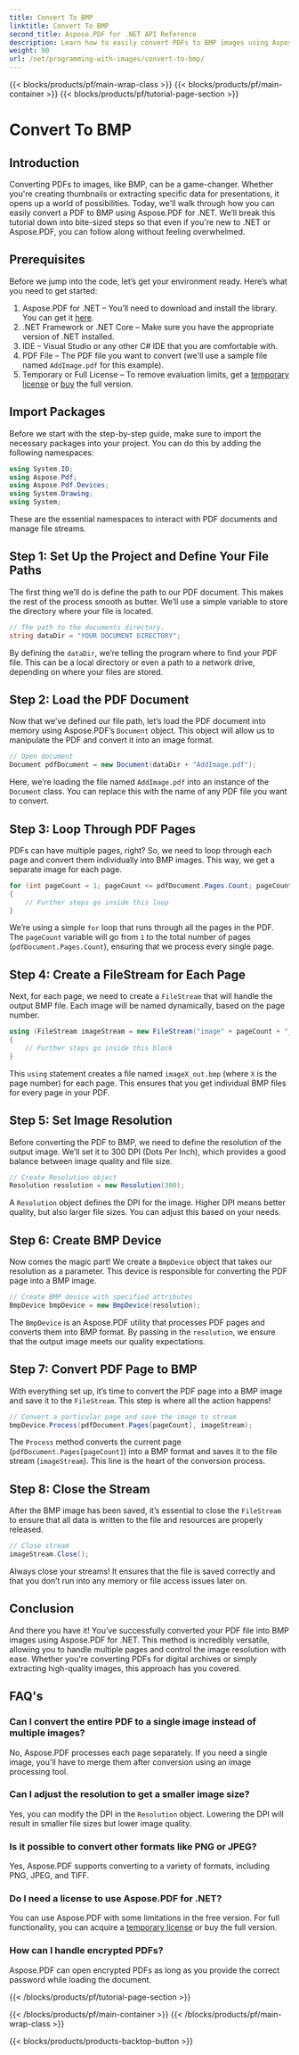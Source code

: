 ```yaml
---
title: Convert To BMP
linktitle: Convert To BMP
second_title: Aspose.PDF for .NET API Reference
description: Learn how to easily convert PDFs to BMP images using Aspose.PDF for .NET in this step-by-step tutorial. Perfect for .NET developers.
weight: 90
url: /net/programming-with-images/convert-to-bmp/
---
```


{{< blocks/products/pf/main-wrap-class >}}
{{< blocks/products/pf/main-container >}}
{{< blocks/products/pf/tutorial-page-section >}}

# Convert To BMP

## Introduction

Converting PDFs to images, like BMP, can be a game-changer. Whether you're creating thumbnails or extracting specific data for presentations, it opens up a world of possibilities. Today, we'll walk through how you can easily convert a PDF to BMP using Aspose.PDF for .NET. We’ll break this tutorial down into bite-sized steps so that even if you're new to .NET or Aspose.PDF, you can follow along without feeling overwhelmed.

## Prerequisites

Before we jump into the code, let’s get your environment ready. Here’s what you need to get started:

1. Aspose.PDF for .NET – You’ll need to download and install the library. You can get it [here](https://releases.aspose.com/pdf/net/).
2. .NET Framework or .NET Core – Make sure you have the appropriate version of .NET installed.
3. IDE – Visual Studio or any other C# IDE that you are comfortable with.
4. PDF File – The PDF file you want to convert (we'll use a sample file named `AddImage.pdf` for this example).
5. Temporary or Full License – To remove evaluation limits, get a [temporary license](https://purchase.aspose.com/temporary-license/) or [buy](https://purchase.aspose.com/buy) the full version.

## Import Packages

Before we start with the step-by-step guide, make sure to import the necessary packages into your project. You can do this by adding the following namespaces:

```csharp
using System.IO;
using Aspose.Pdf;
using Aspose.Pdf.Devices;
using System.Drawing;
using System;
```

These are the essential namespaces to interact with PDF documents and manage file streams.

## Step 1: Set Up the Project and Define Your File Paths

The first thing we’ll do is define the path to our PDF document. This makes the rest of the process smooth as butter. We’ll use a simple variable to store the directory where your file is located.


```csharp
// The path to the documents directory.
string dataDir = "YOUR DOCUMENT DIRECTORY";
```

By defining the `dataDir`, we’re telling the program where to find your PDF file. This can be a local directory or even a path to a network drive, depending on where your files are stored.

## Step 2: Load the PDF Document

Now that we’ve defined our file path, let’s load the PDF document into memory using Aspose.PDF’s `Document` object. This object will allow us to manipulate the PDF and convert it into an image format.


```csharp
// Open document
Document pdfDocument = new Document(dataDir + "AddImage.pdf");
```

Here, we’re loading the file named `AddImage.pdf` into an instance of the `Document` class. You can replace this with the name of any PDF file you want to convert.

## Step 3: Loop Through PDF Pages

PDFs can have multiple pages, right? So, we need to loop through each page and convert them individually into BMP images. This way, we get a separate image for each page.


```csharp
for (int pageCount = 1; pageCount <= pdfDocument.Pages.Count; pageCount++)
{
    // Further steps go inside this loop
}
```

We’re using a simple `for` loop that runs through all the pages in the PDF. The `pageCount` variable will go from `1` to the total number of pages (`pdfDocument.Pages.Count`), ensuring that we process every single page.

## Step 4: Create a FileStream for Each Page

Next, for each page, we need to create a `FileStream` that will handle the output BMP file. Each image will be named dynamically, based on the page number.


```csharp
using (FileStream imageStream = new FileStream("image" + pageCount + "_out" + ".bmp", FileMode.Create))
{
    // Further steps go inside this block
}
```

This `using` statement creates a file named `imageX_out.bmp` (where `X` is the page number) for each page. This ensures that you get individual BMP files for every page in your PDF.

## Step 5: Set Image Resolution

Before converting the PDF to BMP, we need to define the resolution of the output image. We’ll set it to 300 DPI (Dots Per Inch), which provides a good balance between image quality and file size.


```csharp
// Create Resolution object
Resolution resolution = new Resolution(300);
```

A `Resolution` object defines the DPI for the image. Higher DPI means better quality, but also larger file sizes. You can adjust this based on your needs.

## Step 6: Create BMP Device

Now comes the magic part! We create a `BmpDevice` object that takes our resolution as a parameter. This device is responsible for converting the PDF page into a BMP image.


```csharp
// Create BMP device with specified attributes
BmpDevice bmpDevice = new BmpDevice(resolution);
```

The `BmpDevice` is an Aspose.PDF utility that processes PDF pages and converts them into BMP format. By passing in the `resolution`, we ensure that the output image meets our quality expectations.

## Step 7: Convert PDF Page to BMP

With everything set up, it’s time to convert the PDF page into a BMP image and save it to the `FileStream`. This step is where all the action happens!


```csharp
// Convert a particular page and save the image to stream
bmpDevice.Process(pdfDocument.Pages[pageCount], imageStream);
```

The `Process` method converts the current page (`pdfDocument.Pages[pageCount]`) into a BMP format and saves it to the file stream (`imageStream`). This line is the heart of the conversion process.

## Step 8: Close the Stream

After the BMP image has been saved, it’s essential to close the `FileStream` to ensure that all data is written to the file and resources are properly released.


```csharp
// Close stream
imageStream.Close();
```

Always close your streams! It ensures that the file is saved correctly and that you don’t run into any memory or file access issues later on.

## Conclusion

And there you have it! You’ve successfully converted your PDF file into BMP images using Aspose.PDF for .NET. This method is incredibly versatile, allowing you to handle multiple pages and control the image resolution with ease. Whether you're converting PDFs for digital archives or simply extracting high-quality images, this approach has you covered.

## FAQ's

### Can I convert the entire PDF to a single image instead of multiple images?
No, Aspose.PDF processes each page separately. If you need a single image, you'll have to merge them after conversion using an image processing tool.

### Can I adjust the resolution to get a smaller image size?
Yes, you can modify the DPI in the `Resolution` object. Lowering the DPI will result in smaller file sizes but lower image quality.

### Is it possible to convert other formats like PNG or JPEG?
Yes, Aspose.PDF supports converting to a variety of formats, including PNG, JPEG, and TIFF.

### Do I need a license to use Aspose.PDF for .NET?
You can use Aspose.PDF with some limitations in the free version. For full functionality, you can acquire a [temporary license](https://purchase.aspose.com/temporary-license/) or buy the full version.

### How can I handle encrypted PDFs?
Aspose.PDF can open encrypted PDFs as long as you provide the correct password while loading the document.

{{< /blocks/products/pf/tutorial-page-section >}}

{{< /blocks/products/pf/main-container >}}
{{< /blocks/products/pf/main-wrap-class >}}

{{< blocks/products/products-backtop-button >}}
